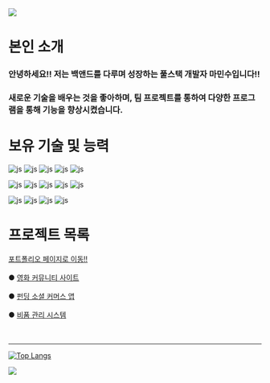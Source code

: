 <img src="https://capsule-render.vercel.app/api?type=waving&color=BDBDC8&height=150&section=header" />

<h1>본인 소개</h1>
<h3>안녕하세요!! 저는 백앤드를 다루며 성장하는 풀스택 개발자 마민수입니다!!</h3>
<h3>새로운 기술을 배우는 것을 좋아하며, 팀 프로젝트를 통하여 다양한 프로그램을 통해 기능을 향상시켰습니다. </h3>
<h1></h1>

<h1>보유 기술 및 능력</h1>

![js](https://img.shields.io/badge/Java-ED8B00?style=for-the-badge&logo=openjdk&logoColor=white)
![js](https://img.shields.io/badge/JavaScript-F7DF1E?style=for-the-badge&logo=JavaScript&logoColor=white)
![js](https://img.shields.io/badge/Android-3DDC84?style=for-the-badge&logo=android&logoColor=white)
![js](https://img.shields.io/badge/Spring-6DB33F?style=for-the-badge&logo=spring&logoColor=white)
![js](https://img.shields.io/badge/MySQL-00000F?style=for-the-badge&logo=mysql&logoColor=white)

![js](https://img.shields.io/badge/Oracle-F80000?style=for-the-badge&logo=oracle&logoColor=black)
![js](https://img.shields.io/badge/Kotlin-0095D5?&style=for-the-badge&logo=kotlin&logoColor=white)
![js](https://img.shields.io/badge/HTML5-E34F26?style=for-the-badge&logo=html5&logoColor=white)
![js](https://img.shields.io/badge/jQuery-0769AD?style=for-the-badge&logo=jquery&logoColor=white)
![js](https://img.shields.io/badge/React-20232A?style=for-the-badge&logo=react&logoColor=61DAFB)

![js](https://img.shields.io/badge/Bootstrap-563D7C?style=for-the-badge&logo=bootstrap&logoColor=white)
![js](https://img.shields.io/badge/GitHub-100000?style=for-the-badge&logo=github&logoColor=white)
![js](https://img.shields.io/badge/GIT-E44C30?style=for-the-badge&logo=git&logoColor=white)
![js](https://img.shields.io/badge/Amazon_AWS-232F3E?style=for-the-badge&logo=amazon-aws&logoColor=white)
<h1></h1>

<h1>프로젝트 목록</h1>
<a href="https://github.com/minsu0604/minsu_portfolio">포트폴리오 페이지로 이동!!</a>
<br>
<br>
●   <a href="https://github.com/minsu0604/minsu_spring_project">영화 커뮤니티 사이트</a>
<br>
<br>
●   <a href="https://github.com/minsu0604/minsu_spring-kotlin_project">펀딩 소셜 커머스 앱</a>
<br>
<br>
●   <a href="https://github.com/minsu0604/minsu_spring-kotlin-react_project">비품 관리 시스템</a>

<br>
<br>
<br>
<hr>

[![Top Langs](https://github-readme-stats.vercel.app/api/top-langs/?username=minsu0604)](https://github.com/anuraghazra/github-readme-stats)

<img src="https://capsule-render.vercel.app/api?type=waving&color=BDBDC8&height=150&section=footer" />
